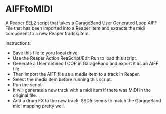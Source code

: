 # AIFFtoMIDI
A Reaper EEL2 script that takes a GarageBand User Generated Loop AIFF File that has been imported into a Reaper item and extracts the midi component to a new Reaper tradck/item.

Instructions:
- Save this file to yoru local drive.
- Use the Reaper Action ReaScript/Edit Run to load this script.
- Generate a User defined LOOP in GarageBand and export it as an AIFF file.
- Then import the AIFF file as a media item to a track in Reaper. 
- Select the media item before running this script.
- Run the script
- It will generate a new track with a midi item if there was MIDI in the original file.
- Add a drum FX to the new track. SSD5 seems to match the GarageBand midi mapping pretty well.
 
